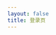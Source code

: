 ```yaml
---
layout: false
title: 登录页
---
```


<script setup>
import { useRouter } from 'vitepress';
import { getUrlParam } from '.vitepress/utils';
import { getAccessToken } from '.vitepress/utils/fetch.ts';

const code = getUrlParam('code');

// 若地址携带了用户授权码 code
if (code) {
    await getAccessToken(code);
}

// 根据state值，跳转到对应的页面
const state = getUrlParam('state');
const pathname = state.split('|')[0].replace('--', '/');
const router = useRouter();

router.go(pathname);
</script>